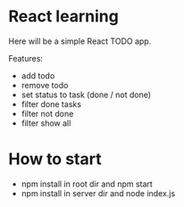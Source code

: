 # React learning

Here will be a simple React TODO app.

Features:
* add todo
* remove todo
* set status to task (done / not done)
* filter done tasks
* filter not done
* filter show all

# How to start

* npm install in root dir and npm start
* npm install in server dir and node index.js